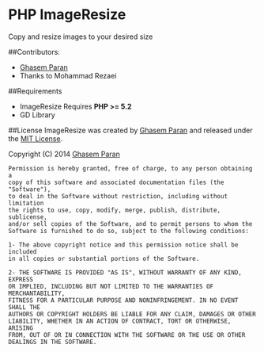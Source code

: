 PHP ImageResize
===========

Copy and resize images to your desired size


##Contributors:
- [Ghasem Paran](http://khabargir.ir)
- Thanks to Mohammad Rezaei


##Requirements
- ImageResize Requires **PHP >= 5.2**
- GD Library

##License
ImageResize was created by [Ghasem Paran](http://khabargir.ir) and released under the [MIT License](http://opensource.org/licenses/mit-license.php).

Copyright (C) 2014 [Ghasem Paran](http://khabargir.ir)

    Permission is hereby granted, free of charge, to any person obtaining a
    copy of this software and associated documentation files (the "Software"),
    to deal in the Software without restriction, including without limitation
    the rights to use, copy, modify, merge, publish, distribute, sublicense,
    and/or sell copies of the Software, and to permit persons to whom the
    Software is furnished to do so, subject to the following conditions:

    1- The above copyright notice and this permission notice shall be included
    in all copies or substantial portions of the Software.
    
    2- THE SOFTWARE IS PROVIDED "AS IS", WITHOUT WARRANTY OF ANY KIND, EXPRESS
    OR IMPLIED, INCLUDING BUT NOT LIMITED TO THE WARRANTIES OF MERCHANTABILITY,
    FITNESS FOR A PARTICULAR PURPOSE AND NONINFRINGEMENT. IN NO EVENT SHALL THE
    AUTHORS OR COPYRIGHT HOLDERS BE LIABLE FOR ANY CLAIM, DAMAGES OR OTHER
    LIABILITY, WHETHER IN AN ACTION OF CONTRACT, TORT OR OTHERWISE, ARISING
    FROM, OUT OF OR IN CONNECTION WITH THE SOFTWARE OR THE USE OR OTHER
    DEALINGS IN THE SOFTWARE.
